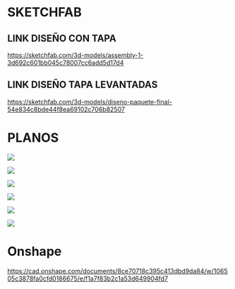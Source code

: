 # SKETCHFAB

## LINK DISEÑO CON TAPA

https://sketchfab.com/3d-models/assembly-1-3d692c601bb045c78007cc6add5d17d4

## LINK DISEÑO TAPA LEVANTADAS

https://sketchfab.com/3d-models/diseno-paquete-final-54e834c8bde44f8ea69102c706b82507

# PLANOS

![](https://github.com/BrunoXIII-Gav/FDD_1/blob/main/Archivos_de_FDD/Imagenes/imagenes_entregable5/Draw%201.png)

![](https://github.com/BrunoXIII-Gav/FDD_1/blob/main/Archivos_de_FDD/Imagenes/imagenes_entregable5/Draw%202.png)

![](https://github.com/BrunoXIII-Gav/FDD_1/blob/main/Archivos_de_FDD/Imagenes/imagenes_entregable5/Draw%203.png)

![](https://github.com/BrunoXIII-Gav/FDD_1/blob/main/Archivos_de_FDD/Imagenes/imagenes_entregable5/Draw%204.png)

![](https://github.com/BrunoXIII-Gav/FDD_1/blob/main/Archivos_de_FDD/Imagenes/imagenes_entregable5/Draw%205.png)

![](https://github.com/BrunoXIII-Gav/FDD_1/blob/main/Archivos_de_FDD/Imagenes/imagenes_entregable5/Draw%206.png)

# Onshape

https://cad.onshape.com/documents/8ce70718c395c413dbd9da84/w/106505c3878fa0cfd0186675/e/f1a7f83b2c1a53d649904fd7